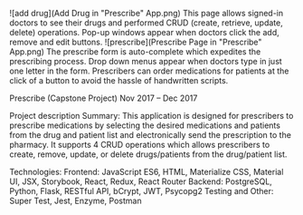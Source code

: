 ![add drug](Add Drug in "Prescribe" App.png)
This page allows signed-in doctors to see their drugs and performed CRUD (create, retrieve, update, delete) operations.
Pop-up windows appear when doctors click the add, remove and edit buttons.
![prescribe](Prescribe Page in "Prescribe" App.png)
The prescribe form is auto-complete which expedites the prescribing process. Drop down menus appear when doctors type in just one letter in the form. Prescribers can order medications for patients at the click of a button to avoid the
hassle of handwritten scripts.

Prescribe (Capstone Project)
Nov 2017 – Dec 2017

Project description
Summary:
This application is designed for prescribers to prescribe medications by selecting the desired medications and patients from the drug and patient list and electronically send the prescription to the pharmacy. It supports 4 CRUD operations which allows prescribers to create, remove, update, or delete drugs/patients from the drug/patient list.

Technologies:
Frontend: JavaScript ES6, HTML, Materialize CSS, Material UI, JSX, Storybook, React, Redux, React Router
Backend: PostgreSQL, Python, Flask, RESTful API, bCrypt, JWT, Psycopg2
Testing and Other: Super Test, Jest, Enzyme, Postman

